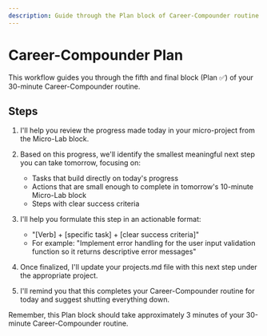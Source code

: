 ```yaml
---
description: Guide through the Plan block of Career-Compounder routine
---
```


# Career-Compounder Plan

This workflow guides you through the fifth and final block (Plan ✅) of your 30-minute Career-Compounder routine.

## Steps

1. I'll help you review the progress made today in your micro-project from the Micro-Lab block.

2. Based on this progress, we'll identify the smallest meaningful next step you can take tomorrow, focusing on:
   - Tasks that build directly on today's progress
   - Actions that are small enough to complete in tomorrow's 10-minute Micro-Lab block
   - Steps with clear success criteria

3. I'll help you formulate this step in an actionable format:
   - "[Verb] + [specific task] + [clear success criteria]"
   - For example: "Implement error handling for the user input validation function so it returns descriptive error messages"

4. Once finalized, I'll update your projects.md file with this next step under the appropriate project.

5. I'll remind you that this completes your Career-Compounder routine for today and suggest shutting everything down.

Remember, this Plan block should take approximately 3 minutes of your 30-minute Career-Compounder routine.
